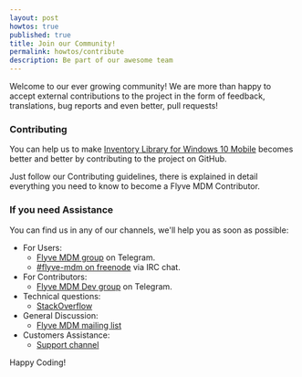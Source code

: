 ```yaml
---
layout: post
howtos: true
published: true
title: Join our Community!
permalink: howtos/contribute
description: Be part of our awesome team
---
```


Welcome to our ever growing community! We are more than happy to accept external contributions to the project in the form of feedback, translations, bug reports and even better, pull requests!

### Contributing

You can help us to make [Inventory Library for Windows 10 Mobile](https://github.com/flyve-mdm/windows-inventory-library/) becomes better and better by contributing to the project on GitHub.

Just follow our Contributing guidelines, there is explained in detail everything you need to know to become a Flyve MDM Contributor.

### If you need Assistance

You can find us in any of our channels, we'll help you as soon as possible:

* For Users:
  * [Flyve MDM group](https://t.me/flyvemdm) on Telegram.
  * [#flyve-mdm on freenode](http://webchat.freenode.net/?channels=flyve-mdm) via IRC chat.
* For Contributors:
  * [Flyve MDM Dev group](https://t.me/flyvemdmdev) on Telegram.
* Technical questions:
  * [StackOverflow](http://stackoverflow.com/)
* General Discussion:
  * [Flyve MDM mailing list](http://mail.ow2.org/wws/info/flyve-mdm-dev)
* Customers Assistance:
  * [Support channel](https://support.teclib.com/)

Happy Coding!